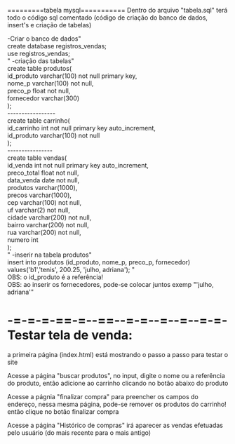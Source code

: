 =========tabela mysql===========
Dentro do arquivo "tabela.sql" terá todo o código sql comentado (código de criação do banco de dados, insert's e criação de tabelas)<br>
<img src="imagens/2022-08-12-14-23-56_arquivo1" alt="">

-Criar o banco de dados"<br>
create database registros_vendas;<br>
use registros_vendas;<br>
"
-criação das tabelas"<br>
    create table produtos(<br>
    id_produto varchar(100) not null primary key,<br>
    nome_p varchar(100) not null,<br>
    preco_p float not null,<br>
    fornecedor varchar(300)<br>
    );<br>
    -----------------<br>
    create table carrinho(<br>
    id_carrinho int not null primary key auto_increment,<br>
    id_produto varchar(100) not null<br>
    );<br>
    ----------------<br>
    create table vendas(<br>
    id_venda int not null primary key auto_increment,<br>
    preco_total float not null,<br>
    data_venda date not null,<br>
    produtos varchar(1000),<br>
    precos varchar(1000),<br>
    cep varchar(100) not null,<br>
    uf varchar(2) not null,<br>
    cidade varchar(200) not null,<br>
    bairro varchar(200) not null,<br>
    rua varchar(200) not null,<br>
    numero int<br>
    );<br>
"
-inserir na tabela produtos"<br>
    insert into produtos (id_produto, nome_p, preco_p, fornecedor) values('b1','tenis', 200.25, 'julho, adriana');
"<br>
OBS: o id_produto é a referência!<br>
OBS: ao inserir os fornecedores, pode-se colocar juntos exemp "'julho, adriana'"

-=-=-=-==-=--==--=-=--=--=--=-=-<br>
Testar tela de venda:<br>
==========================================
a primeira página (index.html) está mostrando o passo a passo para testar o site

Acesse a página "buscar produtos", no input, digite o nome ou a referência do produto, então adicione ao carrinho clicando no botão abaixo do produto

Acesse a págnia "finalizar compra" para preencher os campos do endereço, nessa mesma página, pode-se remover os produtos do carrinho! então clique no botão finalizar compra

Acesse a página "Histórico de compras" irá aparecer as vendas efetuadas pelo usuário (do mais recente para o mais antigo)